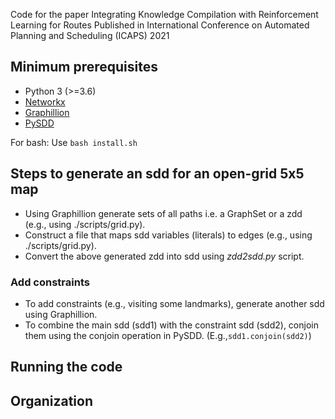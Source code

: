 Code for the paper Integrating Knowledge Compilation with Reinforcement Learning for Routes
    Published in International Conference on Automated Planning and Scheduling (ICAPS) 2021

## Minimum prerequisites
* Python 3 (>=3.6)
* [Networkx](https://networkx.org/)
* [Graphillion](https://github.com/takemaru/graphillion) 
* [PySDD](https://github.com/wannesm/PySDD) 

For bash: Use ``bash install.sh``

## Steps to generate an sdd for an open-grid 5x5 map
* Using Graphillion generate sets of all paths i.e. a GraphSet or a zdd (e.g., using ./scripts/grid.py).
* Construct a file that maps sdd variables (literals) to edges (e.g., using ./scripts/grid.py).
* Convert the above generated zdd into sdd using *zdd2sdd.py* script.

### Add constraints
* To add constraints (e.g., visiting some landmarks), generate another sdd using Graphillion.
* To combine the main sdd (sdd1) with the constraint sdd (sdd2), conjoin them using the conjoin operation in PySDD. (E.g.,``sdd1.conjoin(sdd2)``)

## Running the code


## Organization
